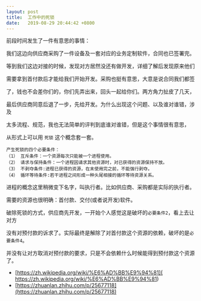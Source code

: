 ```yaml
---
layout: post
title:  工作中的死锁
date:   2019-08-29 20:44:42 +0800  
---
```


前段时间发生了一件有意思的事情：

我们这边向供应商采购了一件设备及一套对应的业务定制软件，合同也已签署完。

等到我们这边对接的时候，发现对方居然没还有做开发，详细了解后发现原来他们

需要拿到首付款后才能给我们开始开发。采购也挺有意思，大意是说合同我们都签

了，钱也不会差你们的，你们先弄出来，回头一起给你们。两方角力扯皮了几天，

最后供应商同意后退了一步，先给开发。为什么出现这个问题、以及谁对谁错，涉及

太多流程、规范，我也无法简单的评判到底谁对谁错，但是这个事情很有意思，

从形式上可以用 `死锁` 这个概念套一套。

```
产生死锁的四个必要条件：
（1） 互斥条件：一个资源每次只能被一个进程使用。
（2） 请求与保持条件：一个进程因请求其他资源时，对已获得的资源保持不放。
（3） 不剥夺条件:进程已获得的资源，在末使用完之前，不能强行剥夺。
（4） 循环等待条件:若干进程之间形成一种头尾相接的循环等待资源关系。
```


进程的概念这里稍微变下名字，叫执行者。比如供应商、采购都是实际的执行者。


需要的资源也很明确：首付款、交付(或者说开发)软件。 


破除死锁的方式，供应商先开发，一开始个人感觉这是破坏的`必要条件2`，看上去让对方

没有对预付款的诉求了。实际最终是解除了对首付款这个资源的依赖，破坏的是`必要条件4`。

并没有让对方取消对预付款的要求，只是不会依赖什么时候能得到预付款这个资源了。



- [https://zh.wikipedia.org/wiki/%E6%AD%BB%E9%94%81]( https://zh.wikipedia.org/wiki/%E6%AD%BB%E9%94%81)
- [https://zhuanlan.zhihu.com/p/25677118](https://zhuanlan.zhihu.com/p/25677118)
